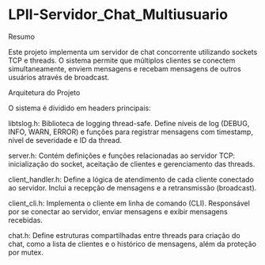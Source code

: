 # LPII-Servidor_Chat_Multiusuario
Resumo

Este projeto implementa um servidor de chat concorrente utilizando sockets TCP e threads. O sistema permite que múltiplos clientes se conectem simultaneamente, enviem mensagens e recebam mensagens de outros usuários através de broadcast.


Arquitetura do Projeto

O sistema é dividido em headers principais:

libtslog.h:
  Biblioteca de logging thread-safe. Define níveis de log (DEBUG, INFO, WARN, ERROR) e funções para registrar mensagens com timestamp, nível de severidade e ID da thread.

server.h:
  Contém definições e funções relacionadas ao servidor TCP: inicialização do socket, aceitação de clientes e gerenciamento das threads.

client_handler.h:
  Define a lógica de atendimento de cada cliente conectado ao servidor. Inclui a recepção de mensagens e a retransmissão (broadcast).

client_cli.h:
  Implementa o cliente em linha de comando (CLI). Responsável por se conectar ao servidor, enviar mensagens e exibir mensagens recebidas.

chat.h:
  Define estruturas compartilhadas entre threads para criação do chat, como a lista de clientes e o histórico de mensagens, além da proteção por mutex.
